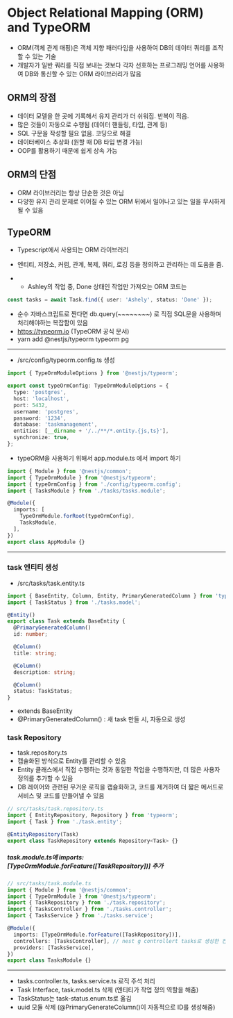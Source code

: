 # Object Relational Mapping (ORM) and TypeORM
- ORM(객체 관계 매핑)은 객체 지향 패러다임을 사용하여 DB의 데이터 쿼리를 조작할 수 있는 기술
- 개발자가 일반 쿼리를 직접 보내는 것보다 각자 선호하는 프로그래밍 언어를 사용하여 DB와 통신할 수 있는 ORM 라이브러리가 많음

## ORM의 장점
- 데이터 모델을 한 곳에 기록해서 유지 관리가 더 쉬워짐. 반복이 적음.
- 많은 것들이 자동으로 수행됨 (데이터 핸들링, 타입, 관계 등)
- SQL 구문을 작성할 필요 없음. 코딩으로 해결
- 데이터베이스 추상화 (원할 때 DB 타입 변경 가능)
- OOP를 활용하기 때문에 쉽게 상속 가능

## ORM의 단점
- ORM 라이브러리는 항상 단순한 것은 아님
- 다양한 유지 관리 문제로 이어질 수 있는 ORM 뒤에서 일어나고 있는 일을 무시하게 될 수 있음

## TypeORM
- Typescript에서 사용되는 ORM 라이브러리
- 엔티티, 저장소, 커럼, 관계, 복제, 쿼리, 로깅 등을 정의하고 관리하는 데 도움을 줌.

- * Ashley의 작업 중, Done 상태인 작업만 가져오는 ORM 코드는
```ts
const tasks = await Task.find({ user: 'Ashely', status: 'Done' });
```
- 순수 자바스크립트로 짠다면 db.query(~~~~~~~~) 로 직접 SQL문을 사용하며 처리해야하는 복잡함이 있음
- https://typeorm.io (TypeORM 공식 문서)
- yarn add @nestjs/typeorm typeorm pg

---
- /src/config/typeorm.config.ts 생성
```ts
import { TypeOrmModuleOptions } from '@nestjs/typeorm';

export const typeOrmConfig: TypeOrmModuleOptions = {
  type: 'postgres',
  host: 'localhost',
  port: 5432,
  username: 'postgres',
  password: '1234',
  database: 'taskmanagement',
  entities: [__dirname + '/../**/*.entity.{js,ts}'],
  synchronize: true,
};
```

- typeORM을 사용하기 위해서 app.module.ts 에서 import 하기
```ts
import { Module } from '@nestjs/common';
import { TypeOrmModule } from '@nestjs/typeorm';
import { typeOrmConfig } from './config/typeorm.config';
import { TasksModule } from './tasks/tasks.module';

@Module({
  imports: [
    TypeOrmModule.forRoot(typeOrmConfig), 
    TasksModule,
  ],
})
export class AppModule {}
```
---
### task 엔티티 생성
- /src/tasks/task.entity.ts
```ts
import { BaseEntity, Column, Entity, PrimaryGeneratedColumn } from 'typeorm';
import { TaskStatus } from './tasks.model';

@Entity()
export class Task extends BaseEntity {
  @PrimaryGeneratedColumn()
  id: number;

  @Column()
  title: string;

  @Column()
  description: string;

  @Column()
  status: TaskStatus;
}
```
- extends BaseEntity
- @PrimaryGeneratedColumn() : 새 task 만들 시, 자동으로 생성

### task Repository
- task.repository.ts
- 캡슐화된 방식으로 Entity를 관리할 수 있음
- Entity 클래스에서 직접 수행하는 것과 동일한 작업을 수행하지만, 더 많은 사용자 정의를 추가할 수 있음
- DB 레이어와 관련된 무거운 로직을 캡슐화하고, 코드를 제거하여 더 짧은 메서드로 서비스 및 코드를 만들어낼 수 있음
```ts
// src/tasks/task.repository.ts
import { EntityRepository, Repository } from 'typeorm';
import { Task } from './task.entity';

@EntityRepository(Task)
export class TaskRepository extends Repository<Task> {}
```

##### task.module.ts에 imports: [TypeOrmModule.forFeature([TaskRepository])] 추가
```ts
// src/tasks/task.module.ts
import { Module } from '@nestjs/common';
import { TypeOrmModule } from '@nestjs/typeorm';
import { TaskRepository } from './task.repository';
import { TasksController } from './tasks.controller';
import { TasksService } from './tasks.service';

@Module({
  imports: [TypeOrmModule.forFeature([TaskRepository])],
  controllers: [TasksController], // nest g controllert tasks로 생성한 컨트롤러가 주입됨
  providers: [TasksService],
})
export class TasksModule {}
```
---
- tasks.controller.ts, tasks.service.ts 로직 주석 처리
- Task Interface, task.model.ts 삭제 (엔티티가 작업 정의 역할을 해줌)
- TaskStatus는 task-status.enum.ts로 옮김
- uuid 모듈 삭제 (@PrimaryGenerateColumn()이 자동적으로 ID를 생성해줌)
